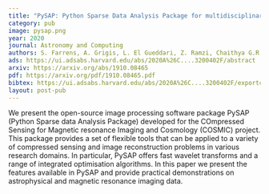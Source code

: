 ```yaml
---
title: "PySAP: Python Sparse Data Analysis Package for multidisciplinary image processing"
category: pub
image: pysap.png
year: 2020
journal: Astronomy and Computing
authors: S. Farrens, A. Grigis, L. El Gueddari, Z. Ramzi, Chaithya G.R., S. Starck, B. Sarthou, H. Cherkaoui, P. Ciuciu, J.-L. Starck
ads: https://ui.adsabs.harvard.edu/abs/2020A%26C....3200402F/abstract
arxiv: https://arxiv.org/abs/1910.08465
pdf: https://arxiv.org/pdf/1910.08465.pdf
bibtex: https://ui.adsabs.harvard.edu/abs/2020A%26C....3200402F/exportcitation
layout: post-pub
---
```

We present the open-source image processing software package PySAP (Python Sparse data Analysis Package) developed for the COmpressed Sensing for Magnetic resonance Imaging and Cosmology (COSMIC) project. This package provides a set of flexible tools that can be applied to a variety of compressed sensing and image reconstruction problems in various research domains. In particular, PySAP offers fast wavelet transforms and a range of integrated optimisation algorithms. In this paper we present the features available in PySAP and provide practical demonstrations on astrophysical and magnetic resonance imaging data.

